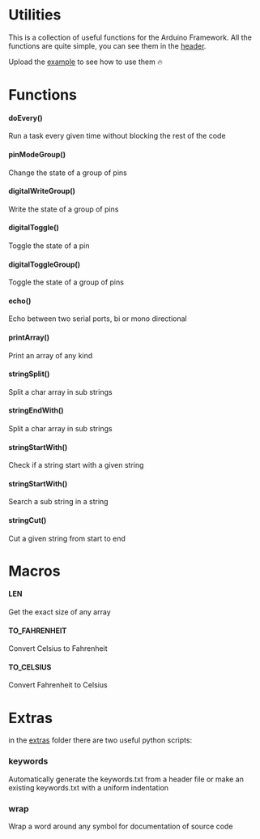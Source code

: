 # Utilities

This is a collection of useful functions for the Arduino Framework. All the functions are quite simple, you can see them in the [header](Utilities.h).

Upload the [example](/examples/basic/basic.ino) to see how to use them 🔥

# Functions

#### doEvery()
Run a task every given time without blocking the rest of the code

#### pinModeGroup()
Change the state of a group of pins

#### digitalWriteGroup()
Write the state of a group of pins

#### digitalToggle()
Toggle the state of a pin

#### digitalToggleGroup()
Toggle the state of a group of pins

#### echo()
Echo between two serial ports, bi or mono directional

#### printArray()
Print an array of any kind

#### stringSplit()
Split a char array in sub strings

#### stringEndWith()
Split a char array in sub strings

#### stringStartWith()
Check if a string start with a given string

#### stringStartWith()
Search a sub string in a string

#### stringCut()
Cut a given string from start to end

# Macros

#### LEN
Get the exact size of any array

#### TO_FAHRENHEIT
Convert Celsius to Fahrenheit

#### TO_CELSIUS
Convert Fahrenheit to Celsius

# Extras

in the [extras](/extras) folder there are two useful python scripts:

### keywords
Automatically generate the keywords.txt from a header file or make an existing keywords.txt with a uniform indentation

### wrap
Wrap a word around any symbol for documentation of source code
